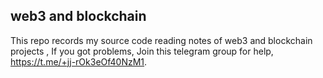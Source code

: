 ## web3 and blockchain
This repo records my source code reading notes of web3 and blockchain projects , If you got problems, Join this telegram group for help, https://t.me/+jj-rOk3eOf40NzM1.